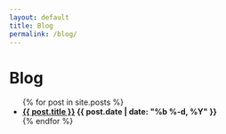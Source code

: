 ```yaml
---
layout: default
title: Blog
permalink: /blog/
---
```


# Blog

<ul class="post-list">
  {% for post in site.posts %}
  <li>
    <strong>
      <a class="post-link" href="{{ post.url | prepend: site.baseurl }}"
        >{{ post.title }}</a
      >
      <span class="post-meta">{{ post.date | date: "%b %-d, %Y" }}</span>
    </strong> 
</li>
  {% endfor %}
</ul>
